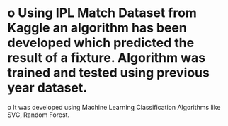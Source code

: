 # o	Using IPL Match Dataset from Kaggle an algorithm has been developed which predicted the result of a fixture. Algorithm was trained and tested using previous year dataset.
o	 It was developed using Machine Learning Classification Algorithms like SVC, Random Forest.
